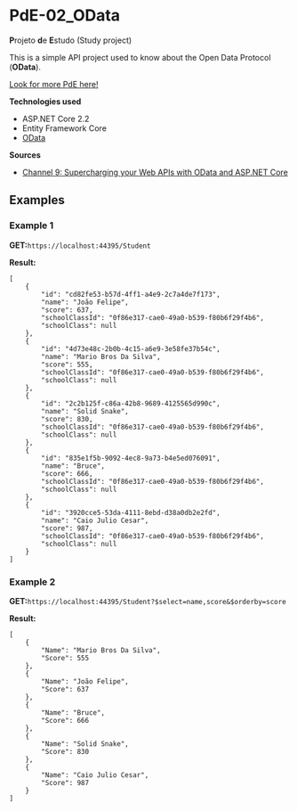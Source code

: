 # PdE-02_OData
**P**rojeto **d**e **E**studo (Study project)

This is a simple API project used to know about the Open Data Protocol (**OData**).

[Look for more PdE here!](https://github.com/topics/pde-jfrode)

**Technologies used**
* ASP.NET Core 2.2
* Entity Framework Core
* [OData](https://www.odata.org)

**Sources**
* [Channel 9: Supercharging your Web APIs with OData and ASP.NET Core](https://channel9.msdn.com/Shows/On-NET/Supercharging-your-Web-APIs-with-OData-and-ASPNET-Core)

## Examples

### Example 1
**GET:**```https://localhost:44395/Student```

**Result:**
```
[
    {
        "id": "cd82fe53-b57d-4ff1-a4e9-2c7a4de7f173",
        "name": "João Felipe",
        "score": 637,
        "schoolClassId": "0f86e317-cae0-49a0-b539-f80b6f29f4b6",
        "schoolClass": null
    },
    {
        "id": "4d73e48c-2b0b-4c15-a6e9-3e58fe37b54c",
        "name": "Mario Bros Da Silva",
        "score": 555,
        "schoolClassId": "0f86e317-cae0-49a0-b539-f80b6f29f4b6",
        "schoolClass": null
    },
    {
        "id": "2c2b125f-c86a-42b8-9689-4125565d990c",
        "name": "Solid Snake",
        "score": 830,
        "schoolClassId": "0f86e317-cae0-49a0-b539-f80b6f29f4b6",
        "schoolClass": null
    },
    {
        "id": "835e1f5b-9092-4ec8-9a73-b4e5ed076091",
        "name": "Bruce",
        "score": 666,
        "schoolClassId": "0f86e317-cae0-49a0-b539-f80b6f29f4b6",
        "schoolClass": null
    },
    {
        "id": "3920cce5-53da-4111-8ebd-d38a0db2e2fd",
        "name": "Caio Julio Cesar",
        "score": 987,
        "schoolClassId": "0f86e317-cae0-49a0-b539-f80b6f29f4b6",
        "schoolClass": null
    }
]
```

### Example 2
**GET:**```https://localhost:44395/Student?$select=name,score&$orderby=score```

**Result:**
```
[
    {
        "Name": "Mario Bros Da Silva",
        "Score": 555
    },
    {
        "Name": "João Felipe",
        "Score": 637
    },
    {
        "Name": "Bruce",
        "Score": 666
    },
    {
        "Name": "Solid Snake",
        "Score": 830
    },
    {
        "Name": "Caio Julio Cesar",
        "Score": 987
    }
]
```
